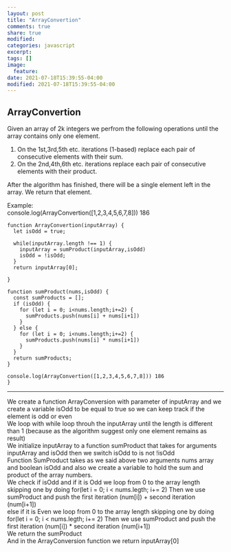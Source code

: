 ```yaml
---
layout: post
title: "ArrayConvertion"
comments: true
share: true
modified:
categories: javascript
excerpt:
tags: []
image:
  feature:
date: 2021-07-18T15:39:55-04:00
modified: 2021-07-18T15:39:55-04:00
---
```


## ArrayConvertion

Given an array of 2k integers we perfrom the following operations until the array contains only one element.
1. On the 1st,3rd,5th etc. iterations (1-based) replace each pair of consecutive elements with their sum. <br>
2. On the 2nd,4th,6th etc. iterations replace each pair of consecutive elements with their product.

After the algorithm has finished, there will be a single element left in the array. We return that element.

Example:<br>
console.log(ArrayConvertion([1,2,3,4,5,6,7,8])) 186 <br>




~~~
function ArrayConvertion(inputArray) {
  let isOdd = true;

  while(inputArray.length !== 1) {
    inputArray = sumProduct(inputArray,isOdd)
    isOdd = !isOdd;
  }
  return inputArray[0];
  
}

function sumProduct(nums,isOdd) {
  const sumProducts = [];
  if (isOdd) {
    for (let i = 0; i<nums.length;i+=2) {
      sumProducts.push(nums[i] + nums[i+1])
    }
  } else {
    for (let i = 0; i<nums.length;i+=2) {
      sumProducts.push(nums[i] * nums[i+1])
    }
  }
  return sumProducts;
}

console.log(ArrayConvertion([1,2,3,4,5,6,7,8])) 186
}

~~~
___

We create a function ArrayConversion with parameter of inputArray and we create a variable isOdd to be equal to true so we can keep track if the element is odd or even <br>
We loop with while loop throuh the inputArray until the length is different than 1 (because as the algorithm suggest only one element remains as result) <br>
We initialize inputArray to a function sumProduct that takes for arguments inputArray and isOdd then
we switch isOdd to is not !isOdd
<br>
Function SumProduct takes as we said above two arguments nums array and boolean isOdd and also we create a variable to hold the sum and product of the array numbers.
 <br>
 We check if isOdd and if it is Odd we loop from 0 to the array length skipping one by doing
 for(let i = 0; i < nums.legth; i+= 2) 
 Then we use sumProduct and push the first iteration (num[i]) + second iteration (num[i+1])
<br>
else if it is Even we  loop from 0 to the array length skipping one by doing
 for(let i = 0; i < nums.legth; i+= 2) 
 Then we use sumProduct and push the first iteration (num[i]) * second iteration (num[i+1]) <br>
We return the sumProduct 
<br>
And in the ArrayConversion function we return inputArray[0] 


